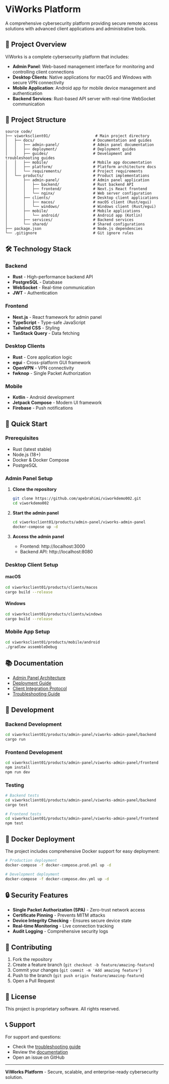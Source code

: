 # ViWorks Platform

A comprehensive cybersecurity platform providing secure remote access solutions with advanced client applications and administrative tools.

## 🚀 Project Overview

ViWorks is a complete cybersecurity platform that includes:

- **Admin Panel**: Web-based management interface for monitoring and controlling client connections
- **Desktop Clients**: Native applications for macOS and Windows with secure VPN connectivity
- **Mobile Application**: Android app for mobile device management and authentication
- **Backend Services**: Rust-based API server with real-time WebSocket communication

## 📁 Project Structure

```
source code/
├── viworksclient01/                    # Main project directory
│   ├── docs/                          # Documentation and guides
│   │   ├── admin-panel/               # Admin panel documentation
│   │   ├── deployment/                # Deployment guides
│   │   ├── guides/                    # Development and troubleshooting guides
│   │   ├── mobile/                    # Mobile app documentation
│   │   ├── platform/                  # Platform architecture docs
│   │   └── requirements/              # Project requirements
│   └── products/                      # Product implementations
│       ├── admin-panel/               # Admin panel application
│       │   ├── backend/               # Rust backend API
│       │   ├── frontend/              # Next.js React frontend
│       │   └── nginx/                 # Web server configuration
│       ├── clients/                   # Desktop client applications
│       │   ├── macos/                 # macOS client (Rust/egui)
│       │   └── windows/               # Windows client (Rust/egui)
│       ├── mobile/                    # Mobile applications
│       │   └── android/               # Android app (Kotlin)
│       ├── services/                  # Backend services
│       └── shared/                    # Shared configurations
├── package.json                       # Node.js dependencies
└── .gitignore                         # Git ignore rules
```

## 🛠️ Technology Stack

### Backend
- **Rust** - High-performance backend API
- **PostgreSQL** - Database
- **WebSocket** - Real-time communication
- **JWT** - Authentication

### Frontend
- **Next.js** - React framework for admin panel
- **TypeScript** - Type-safe JavaScript
- **Tailwind CSS** - Styling
- **TanStack Query** - Data fetching

### Desktop Clients
- **Rust** - Core application logic
- **egui** - Cross-platform GUI framework
- **OpenVPN** - VPN connectivity
- **fwknop** - Single Packet Authorization

### Mobile
- **Kotlin** - Android development
- **Jetpack Compose** - Modern UI framework
- **Firebase** - Push notifications

## 🚀 Quick Start

### Prerequisites
- Rust (latest stable)
- Node.js (18+)
- Docker & Docker Compose
- PostgreSQL

### Admin Panel Setup

1. **Clone the repository**
   ```bash
   git clone https://github.com/apebrahimi/viworkdemo002.git
   cd viworkdemo002
   ```

2. **Start the admin panel**
   ```bash
   cd viworksclient01/products/admin-panel/viworks-admin-panel
   docker-compose up -d
   ```

3. **Access the admin panel**
   - Frontend: http://localhost:3000
   - Backend API: http://localhost:8080

### Desktop Client Setup

#### macOS
```bash
cd viworksclient01/products/clients/macos
cargo build --release
```

#### Windows
```bash
cd viworksclient01/products/clients/windows
cargo build --release
```

### Mobile App Setup

```bash
cd viworksclient01/products/mobile/android
./gradlew assembleDebug
```

## 📚 Documentation

- [Admin Panel Architecture](viworksclient01/docs/admin-panel/ADMIN_PANEL_ARCHITECTURE_PLAN.md)
- [Deployment Guide](viworksclient01/docs/deployment/CONTAINER_DEPLOYMENT_GUIDE.md)
- [Client Integration Protocol](viworksclient01/docs/guides/CLIENT_INTEGRATION_PROTOCOL.md)
- [Troubleshooting Guide](viworksclient01/docs/guides/CLIENT_TROUBLESHOOTING_GUIDE.md)

## 🔧 Development

### Backend Development
```bash
cd viworksclient01/products/admin-panel/viworks-admin-panel/backend
cargo run
```

### Frontend Development
```bash
cd viworksclient01/products/admin-panel/viworks-admin-panel/frontend
npm install
npm run dev
```

### Testing
```bash
# Backend tests
cd viworksclient01/products/admin-panel/viworks-admin-panel/backend
cargo test

# Frontend tests
cd viworksclient01/products/admin-panel/viworks-admin-panel/frontend
npm test
```

## 🐳 Docker Deployment

The project includes comprehensive Docker support for easy deployment:

```bash
# Production deployment
docker-compose -f docker-compose.prod.yml up -d

# Development deployment
docker-compose -f docker-compose.dev.yml up -d
```

## 🔒 Security Features

- **Single Packet Authorization (SPA)** - Zero-trust network access
- **Certificate Pinning** - Prevents MITM attacks
- **Device Integrity Checking** - Ensures secure device state
- **Real-time Monitoring** - Live connection tracking
- **Audit Logging** - Comprehensive security logs

## 🤝 Contributing

1. Fork the repository
2. Create a feature branch (`git checkout -b feature/amazing-feature`)
3. Commit your changes (`git commit -m 'Add amazing feature'`)
4. Push to the branch (`git push origin feature/amazing-feature`)
5. Open a Pull Request

## 📄 License

This project is proprietary software. All rights reserved.

## 📞 Support

For support and questions:
- Check the [troubleshooting guide](viworksclient01/docs/guides/CLIENT_TROUBLESHOOTING_GUIDE.md)
- Review the [documentation](viworksclient01/docs/)
- Open an issue on GitHub

---

**ViWorks Platform** - Secure, scalable, and enterprise-ready cybersecurity solution.
